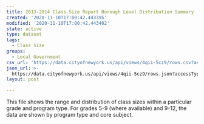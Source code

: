 ```yaml
---
title: 2013-2014 Class Size Report Borough Level Distribution Summary
created: '2020-11-10T17:00:42.443395'
modified: '2020-11-10T17:00:42.443402'
state: active
type: dataset
tags:
  - Class Size
groups:
  - Local Government
csv_url: 'https://data.cityofnewyork.us/api/views/4qii-5cz9/rows.csv?accessType=DOWNLOAD'
json_url: >-
  https://data.cityofnewyork.us/api/views/4qii-5cz9/rows.json?accessType=DOWNLOAD
layout: post

---
```

This file shows the range and distribution of class sizes within a particular grade and program type. For grades 5-9 (where available) and 9-12, the data are shown by program type and core subject.
